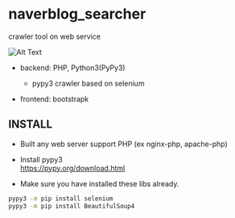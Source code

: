 # naverblog_searcher  
crawler tool on web service

![Alt Text](image.gif)

* backend: PHP, Python3(PyPy3)  
  * pypy3 crawler based on selenium  
  
* frontend: bootstrapk


## INSTALL 
* Built any web server support PHP (ex nginx-php, apache-php)  

* Install pypy3  
https://pypy.org/download.html
* Make sure you have installed these libs already.  
```bash
pypy3 -m pip install selenium
pypy3 -m pip install BeautifulSoup4
```
